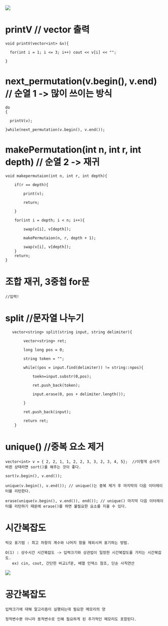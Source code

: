 
<img src="https://capsule-render.vercel.app/api?type=waving&transparent&color=0096FF&height=100&section=header&text=Algorithm_Study&fontSize=90&fontColor=72FFFF" />



# printV // vector 출력

    void printV(vector<int> &v){

      for(int i = 1; i <= 3; i++) cout << v[i] << "";

    }


# next_permutation(v.begin(), v.end) // 순열 1 -> 많이 쓰이는 방식

    do
    {
    
      printV(v);
      
    }while(next_permutation(v.begin(), v.end());

# makePermutation(int n, int r, int depth) // 순열 2 -> 재귀

    void makepermutaion(int n, int r, int depth){
    
        if(r == depth){
        
            print(v);
            
            return;
            
        }
        
        for(int i = depth; i < n; i++){
        
            swap(v[i], v[depth]);
            
            makePermutaion(n, r, depth + 1);
            
            swap(v[i], v[depth]);
        }
        return;
    }
    
    
    
    
# 조합 재귀, 3중첩 for문
  
    //입력!
  
  
  
  
# split //문자열 나누기

       vector<string> split(string input, string delimiter){

            vector<string> ret;

            long long pos = 0;

            string token = "";    

            while((pos = input.find(delimiter)) != string::npos){

                toekn=input.substr(0,pos);

                ret.push_back(token);

                input.erase(0, pos + delimiter.length());

            }

            ret.push_back(input);

            return ret;
        }
        
        
# unique() //중복 요소 제거

    vector<int> v = { 2, 2, 1, 1, 2, 2, 3, 3, 2, 3, 4, 5};  //이렇게 순서가 바뀐 상태라면 sort()를 해주는 것이 좋다.
    
    sort(v.begin(), v.end());
    
    unique(v.begin(), v.end()); // unique()는 중복 제거 후 마지막의 다음 이터레이터를 리턴한다.
    
    erase(unique(v.begin(), v.end()), end()); // unique() 마지막 다음 이터레이터를 리턴하기 때문에 erase()를 하면 불필요한 요소를 지울 수 있다.
    
    


# 시간복잡도
    
    빅오 표기법 : 최고 차항의 계수와 나머지 항을 제외시켜 표기하는 방법.
    
    O(1) : 상수시간 시간복잡도 -> 입력크기와 상관업이 일정한 시간복잡도를 가지는 시간복잡도. 
       ex) cin, cout, 간단한 비교if문, 배열 인덱스 참조, 단순 사칙연산
    
   <img src="https://img1.daumcdn.net/thumb/R1280x0/?scode=mtistory2&fname=https%3A%2F%2Fblog.kakaocdn.net%2Fdn%2Fs0pox%2Fbtq6Mbphdwr%2Fs5K0D58hi5hiSrBuxmHHwk%2Fimg.png">
   
 
 
 
 
# 공간복잡도

    입력크기에 대해 알고리즘이 실행되는데 필요한 메모리의 양
    
    정적변수뿐 아니라 동적변수로 인해 필요하게 된 추가적인 메모리도 포함된다.

